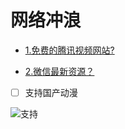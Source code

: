 网络冲浪
=======

- [1.免费的腾讯视频网站?](http://v.nobady.cn/index.php)

- [2.微信最新资源？](http://mp.weixin.qq.com/s/2sJe5moqkRCnkk1S-N_KMg)

- [ ] 支持国产动漫

 ![支持](http://img5.duitang.com/uploads/item/201607/31/20160731085759_aCKQZ.jpeg)
